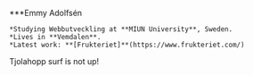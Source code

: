 ***Emmy Adolfsén
```
*Studying Webbutveckling at **MIUN University**, Sweden. 
*Lives in **Vemdalen**.
*Latest work: **[Frukteriet]**(https://www.frukteriet.com/)
```

Tjolahopp surf is not up!
